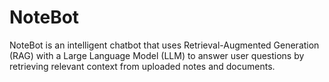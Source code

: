 # NoteBot
NoteBot is an intelligent chatbot that uses Retrieval-Augmented Generation (RAG) with a Large Language Model (LLM) to answer user questions by retrieving relevant context from uploaded notes and documents.
